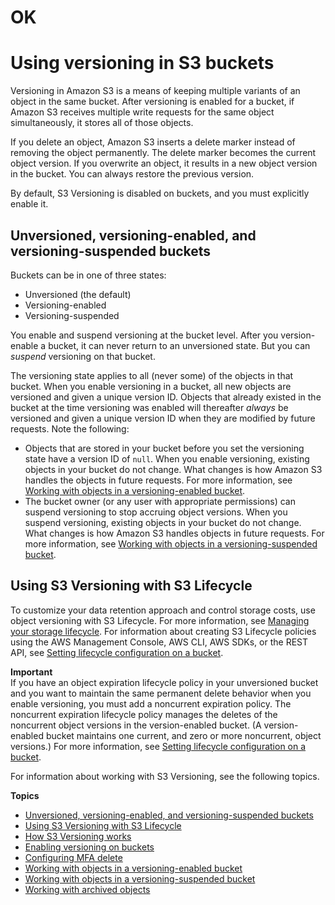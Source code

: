 # OK

# Using versioning in S3 buckets<a name="Versioning"></a>

Versioning in Amazon S3 is a means of keeping multiple variants of an object in the same bucket\.  After versioning is enabled for a bucket, if Amazon S3 receives multiple write requests for the same object simultaneously, it stores all of those objects\.

If you delete an object, Amazon S3 inserts a delete marker instead of removing the object permanently\. The delete marker becomes the current object version\. If you overwrite an object, it results in a new object version in the bucket\. You can always restore the previous version\. 

By default, S3 Versioning is disabled on buckets, and you must explicitly enable it\. 


## Unversioned, versioning\-enabled, and versioning\-suspended buckets<a name="versioning-states"></a>

Buckets can be in one of three states: 
+ Unversioned \(the default\)
+ Versioning\-enabled
+ Versioning\-suspended

You enable and suspend versioning at the bucket level\. After you version\-enable a bucket, it can never return to an unversioned state\. But you can *suspend* versioning on that bucket\.

The versioning state applies to all \(never some\) of the objects in that bucket\. When you enable versioning in a bucket, all new objects are versioned and given a unique version ID\. Objects that already existed in the bucket at the time versioning was enabled will thereafter *always* be versioned and given a unique version ID when they are modified by future requests\. Note the following: 
+ Objects that are stored in your bucket before you set the versioning state have a version ID of `null`\. When you enable versioning, existing objects in your bucket do not change\. What changes is how Amazon S3 handles the objects in future requests\. For more information, see [Working with objects in a versioning\-enabled bucket](manage-objects-versioned-bucket.md)\.
+ The bucket owner \(or any user with appropriate permissions\) can suspend versioning to stop accruing object versions\. When you suspend versioning, existing objects in your bucket do not change\. What changes is how Amazon S3 handles objects in future requests\. For more information, see [Working with objects in a versioning\-suspended bucket](VersionSuspendedBehavior.md)\.

## Using S3 Versioning with S3 Lifecycle<a name="versioning-lifecycle"></a>

To customize your data retention approach and control storage costs, use object versioning with S3 Lifecycle\. For more information, see [Managing your storage lifecycle](object-lifecycle-mgmt.md)\. For information about creating S3 Lifecycle policies using the AWS Management Console, AWS CLI, AWS SDKs, or the REST API, see [Setting lifecycle configuration on a bucket](how-to-set-lifecycle-configuration-intro.md)\.

**Important**  
If you have an object expiration lifecycle policy in your unversioned bucket and you want to maintain the same permanent delete behavior when you enable versioning, you must add a noncurrent expiration policy\. The noncurrent expiration lifecycle policy manages the deletes of the noncurrent object versions in the version\-enabled bucket\. \(A version\-enabled bucket maintains one current, and zero or more noncurrent, object versions\.\) For more information, see [Setting lifecycle configuration on a bucket](how-to-set-lifecycle-configuration-intro.md)\.

For information about working with S3 Versioning, see the following topics\.

**Topics**
+ [Unversioned, versioning\-enabled, and versioning\-suspended buckets](#versioning-states)
+ [Using S3 Versioning with S3 Lifecycle](#versioning-lifecycle)
+ [How S3 Versioning works](versioning-workflows.md)
+ [Enabling versioning on buckets](manage-versioning-examples.md)
+ [Configuring MFA delete](MultiFactorAuthenticationDelete.md)
+ [Working with objects in a versioning\-enabled bucket](manage-objects-versioned-bucket.md)
+ [Working with objects in a versioning\-suspended bucket](VersionSuspendedBehavior.md)
+ [Working with archived objects](archived-objects.md)
